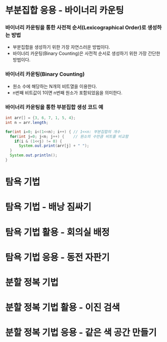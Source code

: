 # 부분집합 응용 - 바이너리 카운팅
### 바이너리 카운팅을 통한 사전적 순서(Lexicographical Order)로 생성하는 방법
- 부분집합을 생성하기 위한 가장 자연스러운 방법이다.
- 바이너리 카운팅(Binary Counting)은 사전적 순서로 생성하기 위한 가장 간단한 방법이다.

### 바이너리 카운팅(Binary Counting)
- 원소 수에 해당하는 N개의 비트열을 이용한다.
- n번째 비트값이 1이면 n번째 원소가 포함되었음을 의미한다.

### 바이너리 카운팅을 통한 부분집합 생성 코드 예
```java
int arr[] = {3, 6, 7, 1, 5, 4};
int n = arr.length;

for(int i=0; i<(1<<n); i++) { // 1<<n: 부분집합의 개수
  for(int j=0; j<n; j++) {    // 원소의 수만큼 비트를 비교함
    if(i & (1<<j) != 0) {
      System.out.print(arr[j] + " ");
  }
  System.out.println();
}
```

# 탐욕 기법

# 탐욕 기법 - 배낭 짐싸기
# 탐욕 기법 활용 - 회의실 배정
# 탐욕 기법 응용 - 동전 자판기
# 분할 정복 기법
# 분할 정복 기법 활용 - 이진 검색
# 분할 정복 기법 응용 - 같은 색 공간 만들기
